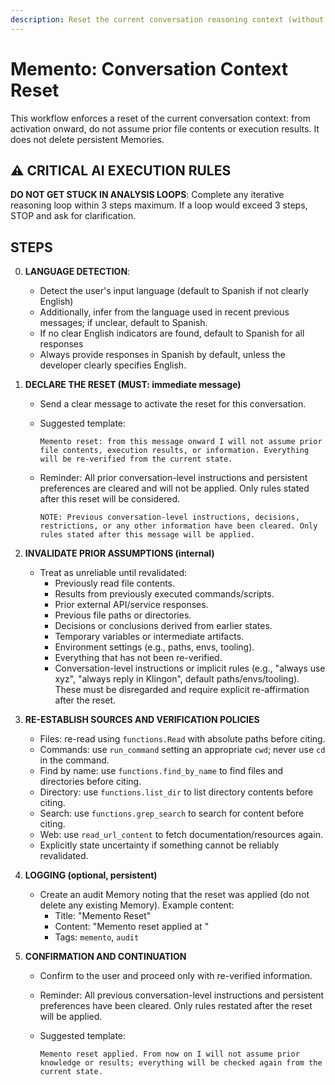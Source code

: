 ```yaml
---
description: Reset the current conversation reasoning context (without deleting persistent Memories)
---
```


# Memento: Conversation Context Reset

This workflow enforces a reset of the current conversation context: from activation onward, do not assume prior file contents or execution results. It does not delete persistent Memories.

## ⚠️ CRITICAL AI EXECUTION RULES

**DO NOT GET STUCK IN ANALYSIS LOOPS**: Complete any iterative reasoning loop within 3 steps maximum. If a loop would exceed 3 steps, STOP and ask for clarification.

## STEPS

0. **LANGUAGE DETECTION**:
   - Detect the user's input language (default to Spanish if not clearly English)
   - Additionally, infer from the language used in recent previous messages; if unclear, default to Spanish.
   - If no clear English indicators are found, default to Spanish for all responses
   - Always provide responses in Spanish by default, unless the developer clearly specifies English.

1. **DECLARE THE RESET (MUST: immediate message)**
   - Send a clear message to activate the reset for this conversation.
   - Suggested template:

      ```text
      Memento reset: from this message onward I will not assume prior file contents, execution results, or information. Everything will be re-verified from the current state.
      ```

   - Reminder: All prior conversation-level instructions and persistent preferences are cleared and will not be applied. Only rules stated after this reset will be considered.

      ```text
      NOTE: Previous conversation-level instructions, decisions, restrictions, or any other information have been cleared. Only rules stated after this message will be applied.
      ```

2. **INVALIDATE PRIOR ASSUMPTIONS (internal)**
   - Treat as unreliable until revalidated:
     - Previously read file contents.
     - Results from previously executed commands/scripts.
     - Prior external API/service responses.
     - Previous file paths or directories.
     - Decisions or conclusions derived from earlier states.
     - Temporary variables or intermediate artifacts.
     - Environment settings (e.g., paths, envs, tooling).
     - Everything that has not been re-verified.
     - Conversation-level instructions or implicit rules (e.g., "always use xyz", "always reply in Klingon", default paths/envs/tooling). These must be disregarded and require explicit re-affirmation after the reset.

3. **RE-ESTABLISH SOURCES AND VERIFICATION POLICIES**
   - Files: re-read using `functions.Read` with absolute paths before citing.
   - Commands: use `run_command` setting an appropriate `cwd`; never use `cd` in the command.
   - Find by name: use `functions.find_by_name` to find files and directories before citing.
   - Directory: use `functions.list_dir` to list directory contents before citing.
   - Search: use `functions.grep_search` to search for content before citing.
   - Web: use `read_url_content` to fetch documentation/resources again.
   - Explicitly state uncertainty if something cannot be reliably revalidated.

4. **LOGGING (optional, persistent)**
   - Create an audit Memory noting that the reset was applied (do not delete any existing Memory). Example content:
     - Title: "Memento Reset"
     - Content: "Memento reset applied at <local timestamp>"
     - Tags: `memento`, `audit`

5. **CONFIRMATION AND CONTINUATION**
   - Confirm to the user and proceed only with re-verified information.
   - Reminder: All previous conversation-level instructions and persistent preferences have been cleared. Only rules restated after the reset will be applied.
   - Suggested template:

      ```text
      Memento reset applied. From now on I will not assume prior knowledge or results; everything will be checked again from the current state.
      ```
